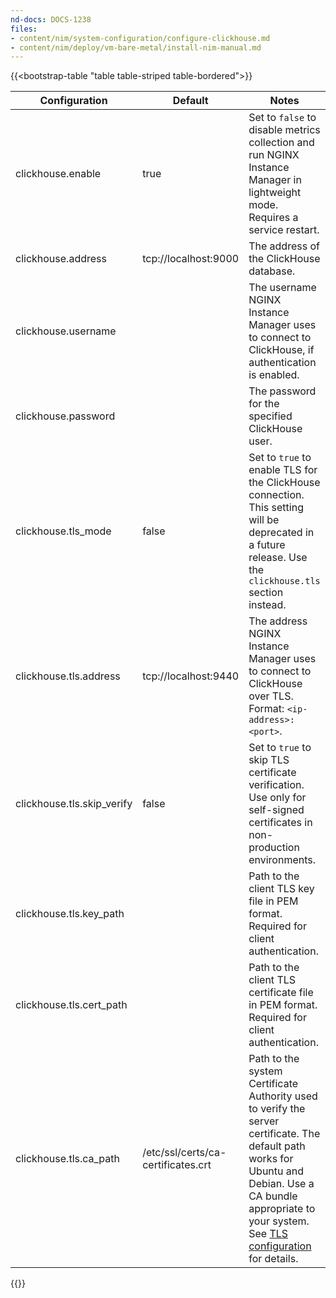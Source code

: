 ```yaml
---
nd-docs: DOCS-1238
files:
- content/nim/system-configuration/configure-clickhouse.md
- content/nim/deploy/vm-bare-metal/install-nim-manual.md
---
```


{{<bootstrap-table "table table-striped table-bordered">}}

| Configuration                 | Default                            | Notes |
|------------------------------|------------------------------------|-------|
| clickhouse.enable            | true                               | Set to `false` to disable metrics collection and run NGINX Instance Manager in lightweight mode. Requires a service restart. |
| clickhouse.address           | tcp://localhost:9000               | The address of the ClickHouse database. |
| clickhouse.username          |                                    | The username NGINX Instance Manager uses to connect to ClickHouse, if authentication is enabled. |
| clickhouse.password          |                                    | The password for the specified ClickHouse user. |
| clickhouse.tls_mode          | false                              | Set to `true` to enable TLS for the ClickHouse connection. This setting will be deprecated in a future release. Use the `clickhouse.tls` section instead. |
| clickhouse.tls.address       | tcp://localhost:9440               | The address NGINX Instance Manager uses to connect to ClickHouse over TLS. Format: `<ip-address>:<port>`. |
| clickhouse.tls.skip_verify   | false                              | Set to `true` to skip TLS certificate verification. Use only for self-signed certificates in non-production environments. |
| clickhouse.tls.key_path      |                                    | Path to the client TLS key file in PEM format. Required for client authentication. |
| clickhouse.tls.cert_path     |                                    | Path to the client TLS certificate file in PEM format. Required for client authentication. |
| clickhouse.tls.ca_path       | /etc/ssl/certs/ca-certificates.crt | Path to the system Certificate Authority used to verify the server certificate. The default path works for Ubuntu and Debian. Use a CA bundle appropriate to your system. See [TLS configuration](#tls) for details. |

{{</bootstrap-table>}}
